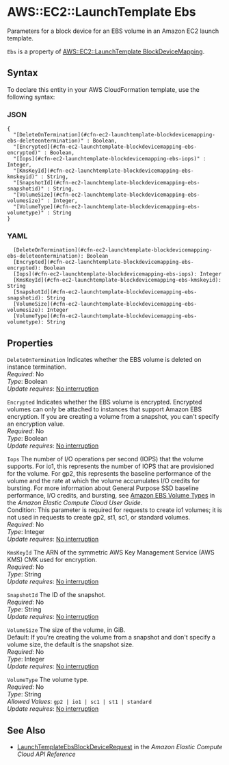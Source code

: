 # AWS::EC2::LaunchTemplate Ebs<a name="aws-properties-ec2-launchtemplate-blockdevicemapping-ebs"></a>

Parameters for a block device for an EBS volume in an Amazon EC2 launch template\.

 `Ebs` is a property of [ AWS::EC2::LaunchTemplate BlockDeviceMapping](https://docs.aws.amazon.com/AWSCloudFormation/latest/UserGuide/aws-properties-ec2-launchtemplate-blockdevicemapping.html)\.

## Syntax<a name="aws-properties-ec2-launchtemplate-blockdevicemapping-ebs-syntax"></a>

To declare this entity in your AWS CloudFormation template, use the following syntax:

### JSON<a name="aws-properties-ec2-launchtemplate-blockdevicemapping-ebs-syntax.json"></a>

```
{
  "[DeleteOnTermination](#cfn-ec2-launchtemplate-blockdevicemapping-ebs-deleteontermination)" : Boolean,
  "[Encrypted](#cfn-ec2-launchtemplate-blockdevicemapping-ebs-encrypted)" : Boolean,
  "[Iops](#cfn-ec2-launchtemplate-blockdevicemapping-ebs-iops)" : Integer,
  "[KmsKeyId](#cfn-ec2-launchtemplate-blockdevicemapping-ebs-kmskeyid)" : String,
  "[SnapshotId](#cfn-ec2-launchtemplate-blockdevicemapping-ebs-snapshotid)" : String,
  "[VolumeSize](#cfn-ec2-launchtemplate-blockdevicemapping-ebs-volumesize)" : Integer,
  "[VolumeType](#cfn-ec2-launchtemplate-blockdevicemapping-ebs-volumetype)" : String
}
```

### YAML<a name="aws-properties-ec2-launchtemplate-blockdevicemapping-ebs-syntax.yaml"></a>

```
  [DeleteOnTermination](#cfn-ec2-launchtemplate-blockdevicemapping-ebs-deleteontermination): Boolean
  [Encrypted](#cfn-ec2-launchtemplate-blockdevicemapping-ebs-encrypted): Boolean
  [Iops](#cfn-ec2-launchtemplate-blockdevicemapping-ebs-iops): Integer
  [KmsKeyId](#cfn-ec2-launchtemplate-blockdevicemapping-ebs-kmskeyid): String
  [SnapshotId](#cfn-ec2-launchtemplate-blockdevicemapping-ebs-snapshotid): String
  [VolumeSize](#cfn-ec2-launchtemplate-blockdevicemapping-ebs-volumesize): Integer
  [VolumeType](#cfn-ec2-launchtemplate-blockdevicemapping-ebs-volumetype): String
```

## Properties<a name="aws-properties-ec2-launchtemplate-blockdevicemapping-ebs-properties"></a>

`DeleteOnTermination`  <a name="cfn-ec2-launchtemplate-blockdevicemapping-ebs-deleteontermination"></a>
Indicates whether the EBS volume is deleted on instance termination\.  
*Required*: No  
*Type*: Boolean  
*Update requires*: [No interruption](https://docs.aws.amazon.com/AWSCloudFormation/latest/UserGuide/using-cfn-updating-stacks-update-behaviors.html#update-no-interrupt)

`Encrypted`  <a name="cfn-ec2-launchtemplate-blockdevicemapping-ebs-encrypted"></a>
Indicates whether the EBS volume is encrypted\. Encrypted volumes can only be attached to instances that support Amazon EBS encryption\. If you are creating a volume from a snapshot, you can't specify an encryption value\.  
*Required*: No  
*Type*: Boolean  
*Update requires*: [No interruption](https://docs.aws.amazon.com/AWSCloudFormation/latest/UserGuide/using-cfn-updating-stacks-update-behaviors.html#update-no-interrupt)

`Iops`  <a name="cfn-ec2-launchtemplate-blockdevicemapping-ebs-iops"></a>
The number of I/O operations per second \(IOPS\) that the volume supports\. For io1, this represents the number of IOPS that are provisioned for the volume\. For gp2, this represents the baseline performance of the volume and the rate at which the volume accumulates I/O credits for bursting\. For more information about General Purpose SSD baseline performance, I/O credits, and bursting, see [Amazon EBS Volume Types](https://docs.aws.amazon.com/AWSEC2/latest/UserGuide/EBSVolumeTypes.html) in the *Amazon Elastic Compute Cloud User Guide*\.  
Condition: This parameter is required for requests to create io1 volumes; it is not used in requests to create gp2, st1, sc1, or standard volumes\.  
*Required*: No  
*Type*: Integer  
*Update requires*: [No interruption](https://docs.aws.amazon.com/AWSCloudFormation/latest/UserGuide/using-cfn-updating-stacks-update-behaviors.html#update-no-interrupt)

`KmsKeyId`  <a name="cfn-ec2-launchtemplate-blockdevicemapping-ebs-kmskeyid"></a>
The ARN of the symmetric AWS Key Management Service \(AWS KMS\) CMK used for encryption\.  
*Required*: No  
*Type*: String  
*Update requires*: [No interruption](https://docs.aws.amazon.com/AWSCloudFormation/latest/UserGuide/using-cfn-updating-stacks-update-behaviors.html#update-no-interrupt)

`SnapshotId`  <a name="cfn-ec2-launchtemplate-blockdevicemapping-ebs-snapshotid"></a>
The ID of the snapshot\.  
*Required*: No  
*Type*: String  
*Update requires*: [No interruption](https://docs.aws.amazon.com/AWSCloudFormation/latest/UserGuide/using-cfn-updating-stacks-update-behaviors.html#update-no-interrupt)

`VolumeSize`  <a name="cfn-ec2-launchtemplate-blockdevicemapping-ebs-volumesize"></a>
The size of the volume, in GiB\.  
Default: If you're creating the volume from a snapshot and don't specify a volume size, the default is the snapshot size\.  
*Required*: No  
*Type*: Integer  
*Update requires*: [No interruption](https://docs.aws.amazon.com/AWSCloudFormation/latest/UserGuide/using-cfn-updating-stacks-update-behaviors.html#update-no-interrupt)

`VolumeType`  <a name="cfn-ec2-launchtemplate-blockdevicemapping-ebs-volumetype"></a>
The volume type\.  
*Required*: No  
*Type*: String  
*Allowed Values*: `gp2 | io1 | sc1 | st1 | standard`  
*Update requires*: [No interruption](https://docs.aws.amazon.com/AWSCloudFormation/latest/UserGuide/using-cfn-updating-stacks-update-behaviors.html#update-no-interrupt)

## See Also<a name="aws-properties-ec2-launchtemplate-blockdevicemapping-ebs--seealso"></a>
+  [ LaunchTemplateEbsBlockDeviceRequest](https://docs.aws.amazon.com/AWSEC2/latest/APIReference/API_LaunchTemplateEbsBlockDeviceRequest.html) in the *Amazon Elastic Compute Cloud API Reference* 
